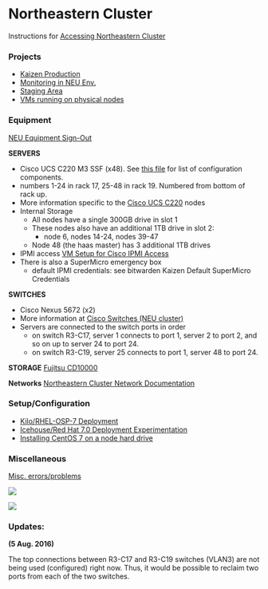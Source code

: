 # Northeastern Cluster
Instructions for [Accessing Northeastern Cluster](clusters/kaizen/Accessing-Northeastern-Cluster.html)

### Projects
* [Kaizen Production](clusters/kaizen/Kaizen-Production.html)
* [Monitoring in NEU Env.](clusters/kaizen/Monitoring-in-NEU-Env.html)
* [Staging Area](clusters/kaizen/Staging-Area.html)
* [VMs running on physical nodes](clusters/kaizen/VMs-running-on-nodes.html)

### Equipment
[NEU Equipment Sign-Out](clusters/kaizen/NEU-Equipment-Sign-Out.html)

  **SERVERS**
  * Cisco UCS C220 M3 SSF (x48). See [this file](_static/pdf/CiscoConfiguration.pdf) for list of configuration components. 
  * numbers 1-24 in rack 17, 25-48 in rack 19.  Numbered from bottom of rack up.
  * More information specific to the [Cisco UCS C220](clusters/Cisco-UCS-C220.html) nodes
  * Internal Storage
    * All nodes have a single 300GB drive in slot 1
    * These nodes also have an additional 1TB drive in slot 2: 
      * node 6, nodes 14-24, nodes 39-47
    * Node 48 (the haas master) has 3 additional 1TB drives 
  * IPMI access [VM Setup for Cisco IPMI Access](clusters/VM-Setup-for-Cisco-IPMI-Access.html)
  * There is also a SuperMicro emergency box
    * default IPMI credentials: see bitwarden Kaizen Default SuperMicro Credentials 

  **SWITCHES**
  * Cisco Nexus 5672 (x2)
  * More information at [Cisco Switches (NEU cluster)](clusters/kaizen/Cisco-Switches-(NEU-cluster).html)
  * Servers are connected to the switch ports in order 
    * on switch R3-C17, server 1 connects to port 1, server 2 to port 2, and so on up to server 24 to port 24.
    * on switch R3-C19, server 25 connects to port 1, server 48 to port 24.

  **STORAGE**
[Fujitsu CD10000](clusters/kaizen/Fujitsu-CD10000.html)

  **Networks**
[Northeastern Cluster Network Documentation](clusters/kaizen/Northeastern-Cluster-Network-Documentation.html)

### Setup/Configuration
* [Kilo/RHEL-OSP-7 Deployment](clusters/kaizen/Kilo-RHEL-OSP-7-Deployment.html)
* [Icehouse/Red Hat 7.0 Deployment Experimentation](clusters/kaizen/Icehouse-Red-Hat-7.0-Deployment-Experimentation.html)
* [Installing CentOS 7 on a node hard drive](clusters/Installing-CentOS-7-on-a-node-hard-drive.html)

### Miscellaneous
[Misc. errors/problems](clusters/kaizen/Misc.-errors-problems.html)

![](_static/img/NUManagementNetworkTopology.png)

![](_static/img/NUclusterNetworkTopology.png)

### Updates:

**(5 Aug. 2016)**

The top connections between R3-C17 and R3-C19 switches (VLAN3) are not being used (configured) right now. Thus, it would be possible to reclaim two ports from each of the two switches.   

